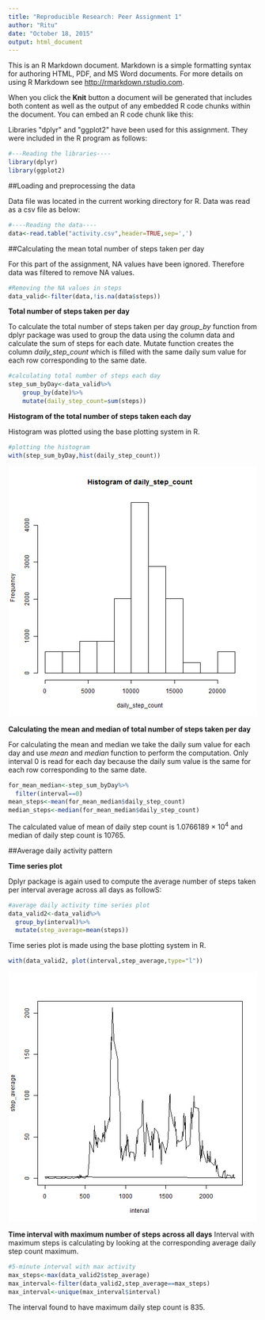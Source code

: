 ```yaml
---
title: "Reproducible Research: Peer Assignment 1"
author: "Ritu"
date: "October 18, 2015"
output: html_document
---
```


This is an R Markdown document. Markdown is a simple formatting syntax for authoring HTML, PDF, and MS Word documents. For more details on using R Markdown see <http://rmarkdown.rstudio.com>.

When you click the **Knit** button a document will be generated that includes both content as well as the output of any embedded R code chunks within the document. You can embed an R code chunk like this:

Libraries "dplyr" and "ggplot2" have been used for this assignment. They were included in the R program as follows:


```r
#---Reading the libraries----
library(dplyr)
library(ggplot2)
```

##Loading and preprocessing the data

Data file was located in the current working directory for R. Data was read as a csv file as below:

```r
#----Reading the data----
data<-read.table("activity.csv",header=TRUE,sep=',')
```

##Calculating the mean total number of steps taken per day

For this part of the assignment, NA values have been ignored. Therefore data was filtered to remove NA values.


```r
#Removing the NA values in steps
data_valid<-filter(data,!is.na(data$steps))
```

**Total number of steps taken per day**

To calculate the total number of steps taken per day *group_by* function from dplyr package was used to group the data using the column data and calculate the sum of steps for each date. Mutate function creates the column *daily_step_count* which is filled with the same daily sum value for each row corresponding to the same date.


```r
#calculating total number of steps each day
step_sum_byDay<-data_valid%>%
    group_by(date)%>%
    mutate(daily_step_count=sum(steps))
```

**Histogram of the total number of steps taken each day**

Histogram was plotted using the base plotting system in R.


```r
#plotting the histogram
with(step_sum_byDay,hist(daily_step_count))
```

![plot of chunk unnamed-chunk-4](figure/unnamed-chunk-4-1.png) 

**Calculating the mean and median of total number of steps taken per day**

For calculating the mean and median we take the daily sum value for each day and use *mean* and *median* function to perform the computation. Only interval 0 is read for each day because the daily sum value is the same for each row corresponding to the same date.


```r
for_mean_median<-step_sum_byDay%>%
  filter(interval==0)
mean_steps<-mean(for_mean_median$daily_step_count)
median_steps<-median(for_mean_median$daily_step_count)
```
The calculated value of mean of daily step count is 1.0766189 &times; 10<sup>4</sup> and median of daily step count is 10765.

##Average daily activity pattern

**Time series plot** 

Dplyr package is again used to compute the average number of steps taken per interval average across all days as followS:


```r
#average daily activity time series plot
data_valid2<-data_valid%>%
  group_by(interval)%>%
  mutate(step_average=mean(steps))
```
Time series plot is made using the base plotting system in R.

```r
with(data_valid2, plot(interval,step_average,type="l"))
```

![plot of chunk unnamed-chunk-7](figure/unnamed-chunk-7-1.png) 

**Time interval with maximum number of steps across all days**
Interval with maximum steps is calculating by looking at the corresponding average daily step count maximum.

```r
#5-minute interval with max activity
max_steps<-max(data_valid2$step_average)
max_interval<-filter(data_valid2,step_average==max_steps)
max_interval<-unique(max_interval$interval)
```
The interval found to have maximum daily step count is 835.
